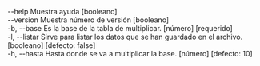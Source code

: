 --help          Muestra ayuda                                                           [booleano]      
--version       Muestra número de versión                                               [booleano]      
-b, --base      Es la base de la tabla de multiplicar.                                  [número] [requerido]      
-l, --listar    Sirve para listar los datos que se han guardado en el archivo.          [booleano] [defecto: false]      
-h, --hasta    Hasta donde se va a multiplicar la base.                                 [número] [defecto: 10]  